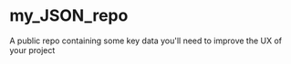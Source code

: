# my_JSON_repo
A public repo containing some key data you'll need to improve the UX of your project
